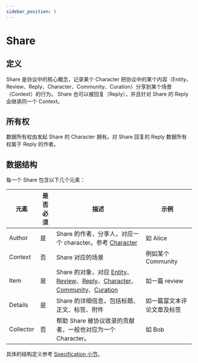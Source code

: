 ```yaml
---
sidebar_position: 5
---
```


# Share

## 定义

Share 是协议中的核心概念，记录某个 Character 把协议中的某个内容（Entity、Review、Reply、Character、Community、Curation）分享到某个场景（Context）的行为。
Share 也可以被回复（Reply），并且针对 Share 的 Reply 会继承同一个 Context。

## 所有权

数据所有权由发起 Share 的 Character 拥有。对 Share 回复的 Reply 数据所有权属于 Reply 的作者。

## 数据结构

每一个 Share 包含以下几个元素：

| 元素      | 是否必须 | 描述                                                                                                                                                    | 示例                       |
| --------- | -------- | ------------------------------------------------------------------------------------------------------------------------------------------------------- | -------------------------- |
| Author    | 是       | Share 的作者，分享人，对应一个 character。参考 [Character](./character)                                                                                 | 如 Alice                   |
| Context   | 否       | Share 对应的场景                                                                                                                                        | 例如某个 Community         |
| Item      | 是       | Share 的对象，对应 [Entity](./entity)、[Review](./review)、[Reply](./reply)、[Character](./character)、[Community](./community)、[Curation](./curation) | 如一篇 review              |
| Details   | 是       | Share 的详细信息，包括标题、正文、标签、附件                                                                                                            | 如一篇富文本评论文章及标签 |
| Collector | 否       | 帮助 Share 被协议收录的贡献者，一般也对应为一个 Character。                                                                                             | 如 Bob                     |

具体的结构定义参考 [Specification 小节](../nomexer-sdks/specification)。

